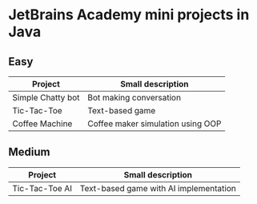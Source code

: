 # JetBrains Academy mini projects in Java

## Easy
| Project                   | Small description                                            |
| ------------------------- | ------------------------------------------------------------ |
| Simple Chatty bot         | Bot making conversation                                      |
| Tic-Tac-Toe               | Text-based game                                              |
| Coffee Machine            | Coffee maker simulation using OOP                            |

## Medium
| Project                   | Small description                                            |
| ------------------------- | ------------------------------------------------------------ |
| Tic-Tac-Toe AI            | Text-based game with AI implementation                       |

